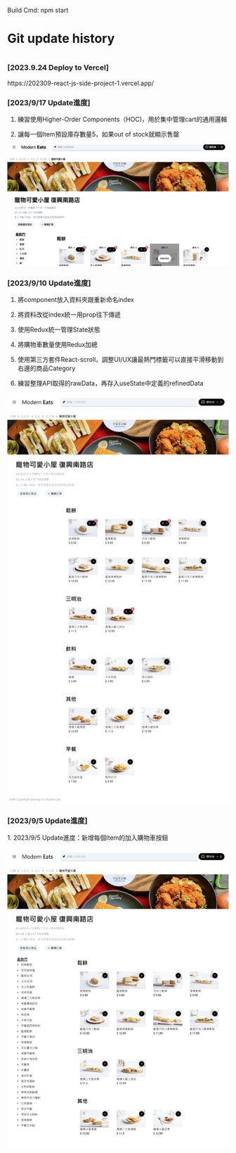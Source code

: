 Build Cmd: npm start

<h1>Git update history<h1/>

<h3>[2023.9.24 Deploy to Vercel]</h3>
https://202309-react-js-side-project-1.vercel.app/

<h3>[2023/9/17 Update進度]</h3>

1. 練習使用Higher-Order Components（HOC)，用於集中管理cart的通用邏輯

2. 讓每一個Item預設庫存數量5，如果out of stock就顯示售罄


![2023/9/17 Update進度](https://github.com/zoro0611/PublicPhoto/blob/6d4c5241f8e4fcb0f595dc7d2ef839c97d7d9d67/React/ShopPage_20230917.png)



<h3>[2023/9/10 Update進度]</h3>

1. 將component放入資料夾跟重新命名index

2. 將資料改從index統一用prop往下傳遞
   
3. 使用Redux統一管理State狀態
  
4. 將購物車數量使用Redux加總

5. 使用第三方套件React-scroll，調整UI/UX讓最熱門標籤可以直接平滑移動到右邊的商品Category
   
6. 練習整理API取得的rawData，再存入useState中定義的refinedData


![2023/9/10 Update進度](https://github.com/zoro0611/PublicPhoto/blob/fd730f69e9d47626fab7d25bb01da4781fb63d32/React/ShopPage_20230910.png)



<h3>[2023/9/5 Update進度]</h3>
1. 2023/9/5 Update進度：新增每個Item的加入購物車按鈕

![2023/9/5 Update進度](https://github.com/zoro0611/PublicPhoto/blob/fd730f69e9d47626fab7d25bb01da4781fb63d32/React/ShopPage_20230905.png)

